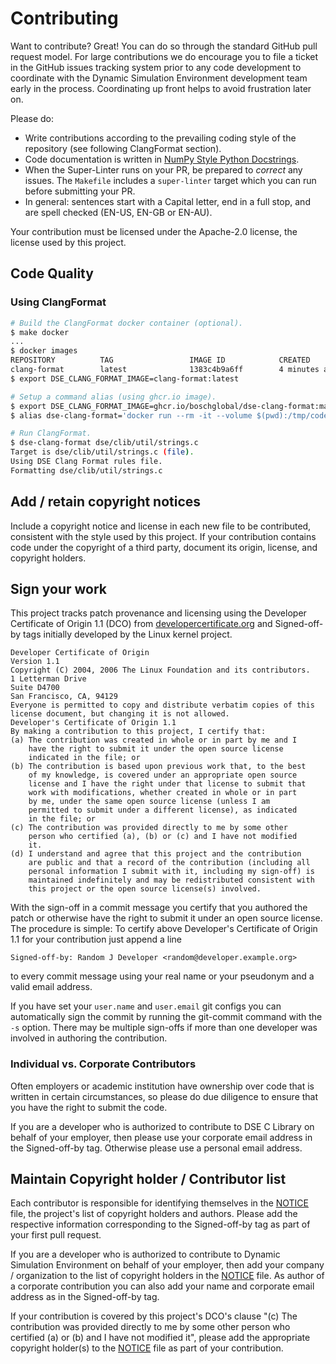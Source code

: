# Contributing

Want to contribute? Great! You can do so through the standard GitHub pull
request model. For large contributions we do encourage you to file a ticket in
the GitHub issues tracking system prior to any code development to coordinate
with the Dynamic Simulation Environment development team early in the process.
Coordinating up front helps to avoid frustration later on.

Please do:

* Write contributions according to the prevailing coding style of the
  repository (see following ClangFormat section).
* Code documentation is written in [NumPy Style Python Docstrings][NumPyDoc].
* When the Super-Linter runs on your PR, be prepared to _correct_ any issues.
  The `Makefile` includes a `super-linter` target which you can run before
  submitting your PR.
* In general: sentences start with a Capital letter, end in a full stop, and
  are spell checked (EN-US, EN-GB or EN-AU).

Your contribution must be licensed under the Apache-2.0 license, the license
used by this project.


## Code Quality

### Using ClangFormat

```bash
# Build the ClangFormat docker container (optional).
$ make docker
...
$ docker images
REPOSITORY          TAG                 IMAGE ID            CREATED             SIZE
clang-format        latest              1383c4b9a6ff        4 minutes ago       422MB
$ export DSE_CLANG_FORMAT_IMAGE=clang-format:latest

# Setup a command alias (using ghcr.io image).
$ export DSE_CLANG_FORMAT_IMAGE=ghcr.io/boschglobal/dse-clang-format:main
$ alias dse-clang-format='docker run --rm -it --volume $(pwd):/tmp/code ${DSE_CLANG_FORMAT_IMAGE}'

# Run ClangFormat.
$ dse-clang-format dse/clib/util/strings.c
Target is dse/clib/util/strings.c (file).
Using DSE Clang Format rules file.
Formatting dse/clib/util/strings.c
```


## Add / retain copyright notices

Include a copyright notice and license in each new file to be contributed,
consistent with the style used by this project. If your contribution contains
code under the copyright of a third party, document its origin, license, and
copyright holders.


## Sign your work

This project tracks patch provenance and licensing using the Developer
Certificate of Origin 1.1 (DCO) from [developercertificate.org][DCO] and
Signed-off-by tags initially developed by the Linux kernel project.

```text
Developer Certificate of Origin
Version 1.1
Copyright (C) 2004, 2006 The Linux Foundation and its contributors.
1 Letterman Drive
Suite D4700
San Francisco, CA, 94129
Everyone is permitted to copy and distribute verbatim copies of this
license document, but changing it is not allowed.
Developer's Certificate of Origin 1.1
By making a contribution to this project, I certify that:
(a) The contribution was created in whole or in part by me and I
    have the right to submit it under the open source license
    indicated in the file; or
(b) The contribution is based upon previous work that, to the best
    of my knowledge, is covered under an appropriate open source
    license and I have the right under that license to submit that
    work with modifications, whether created in whole or in part
    by me, under the same open source license (unless I am
    permitted to submit under a different license), as indicated
    in the file; or
(c) The contribution was provided directly to me by some other
    person who certified (a), (b) or (c) and I have not modified
    it.
(d) I understand and agree that this project and the contribution
    are public and that a record of the contribution (including all
    personal information I submit with it, including my sign-off) is
    maintained indefinitely and may be redistributed consistent with
    this project or the open source license(s) involved.
```

With the sign-off in a commit message you certify that you authored the patch
or otherwise have the right to submit it under an open source license. The
procedure is simple: To certify above Developer's Certificate of
Origin 1.1 for your contribution just append a line

```text
Signed-off-by: Random J Developer <random@developer.example.org>
```

to every commit message using your real name or your pseudonym and a valid
email address.

If you have set your `user.name` and `user.email` git configs you can
automatically sign the commit by running the git-commit command with the `-s`
option.  There may be multiple sign-offs if more than one developer was
involved in authoring the contribution.


### Individual vs. Corporate Contributors

Often employers or academic institution have ownership over code that is
written in certain circumstances, so please do due diligence to ensure that
you have the right to submit the code.

If you are a developer who is authorized to contribute to DSE C Library on
behalf of your employer, then please use your corporate email address in
the Signed-off-by tag. Otherwise please use a personal email address.


## Maintain Copyright holder / Contributor list

Each contributor is responsible for identifying themselves in the
[NOTICE](NOTICE) file, the project's list of copyright holders and authors.
Please add the respective information corresponding to the Signed-off-by tag
as part of your first pull request.

If you are a developer who is authorized to contribute to Dynamic Simulation 
Environment on behalf of your employer, then add your company / organization 
to the list of copyright holders in the [NOTICE](NOTICE) file. As author of
a corporate contribution you can also add your name and corporate email 
address as in the Signed-off-by tag.

If your contribution is covered by this project's DCO's clause "(c) The
contribution was provided directly to me by some other person who certified
(a) or (b) and I have not modified it", please add the appropriate copyright
holder(s) to the [NOTICE](NOTICE) file as part of your contribution.

[DCO]: https://developercertificate.org/
[NumPyDoc]: https://sphinxcontrib-napoleon.readthedocs.io/en/latest/example_numpy.html#example-numpy
